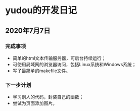 # yudou的开发日记
## 2020年7月7日
### 完成事项
- 简单的html文本传输服务器，可后台持续运行；
- 可使用局域网的浏览器访问，包括Linux系统和Windows系统；
- 写了最简单的makefile文件。
### 下一步计划
- 学习别人的代码，封装自己的函数；
- 尝试为页面添加图片。
